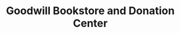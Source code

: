 ---
title: "Goodwill Bookstore and Donation Center"
url: /north-canton/goodwill-bookstore-and-donation-center/
shop: books
---